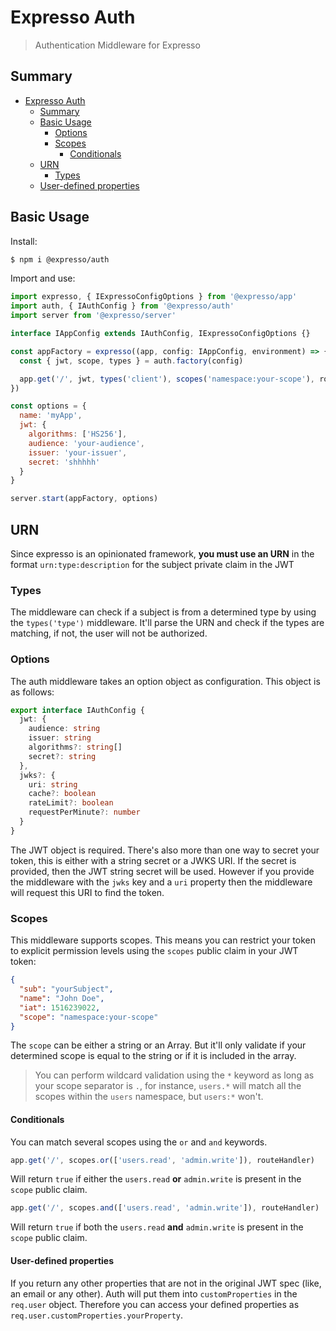 # Expresso Auth

> Authentication Middleware for Expresso

## Summary

- [Expresso Auth](#expresso-auth)
  - [Summary](#summary)
  - [Basic Usage](#basic-usage)
    - [Options](#options)
    - [Scopes](#scopes)
      - [Conditionals](#conditionals)
  - [URN](#urn)
    - [Types](#types)
  - [User-defined properties](#user-defined-properties)

## Basic Usage

Install:

```sh
$ npm i @expresso/auth
```

Import and use:

```js
import expresso, { IExpressoConfigOptions } from '@expresso/app'
import auth, { IAuthConfig } from '@expresso/auth'
import server from '@expresso/server'

interface IAppConfig extends IAuthConfig, IExpressoConfigOptions {}

const appFactory = expresso((app, config: IAppConfig, environment) => {
  const { jwt, scope, types } = auth.factory(config)

  app.get('/', jwt, types('client'), scopes('namespace:your-scope'), routeHandler)
})

const options = {
  name: 'myApp',
  jwt: {
    algorithms: ['HS256'],
    audience: 'your-audience',
    issuer: 'your-issuer',
    secret: 'shhhhh'
  }
}

server.start(appFactory, options)
```

## URN

Since expresso is an opinionated framework, **you must use an URN** in the format `urn:type:description` for the subject private claim in the JWT

### Types

The middleware can check if a subject is from a determined type by using the `types('type')` middleware. It'll parse the URN and check if the types are matching, if not, the user will not be authorized.

### Options

The auth middleware takes an option object as configuration. This object is as follows:

```ts
export interface IAuthConfig {
  jwt: {
    audience: string
    issuer: string
    algorithms?: string[]
    secret?: string
  },
  jwks?: {
    uri: string
    cache?: boolean
    rateLimit?: boolean
    requestPerMinute?: number
  }
}
```

The JWT object is required. There's also more than one way to secret your token, this is either with a string secret or a JWKS URI. If the secret is provided, then the JWT string secret will be used. However if you provide the middleware with the `jwks` key and a `uri` property then the middleware will request this URI to find the token.

### Scopes

This middleware supports scopes. This means you can restrict your token to explicit permission levels using the `scopes` public claim in your JWT token:

```json
{
  "sub": "yourSubject",
  "name": "John Doe",
  "iat": 1516239022,
  "scope": "namespace:your-scope"
}
```

The `scope` can be either a string or an Array. But it'll only validate if your determined scope is equal to the string or if it is included in the array.

> You can perform wildcard validation using the `*` keyword as long as your scope separator is `.`, for instance, `users.*` will match all the scopes within the `users` namespace, but `users:*` won't.

#### Conditionals

You can match several scopes using the `or` and `and` keywords.

```ts
app.get('/', scopes.or(['users.read', 'admin.write']), routeHandler)
```

Will return `true` if either the `users.read` **or** `admin.write` is present in the `scope` public claim.

```ts
app.get('/', scopes.and(['users.read', 'admin.write']), routeHandler)
```

Will return `true` if both the `users.read` **and** `admin.write` is present in the `scope` public claim.

#### User-defined properties

If you return any other properties that are not in the original JWT spec (like, an email or any other). Auth will put them into `customProperties` in the `req.user` object. Therefore you can access your defined properties as `req.user.customProperties.yourProperty`.
